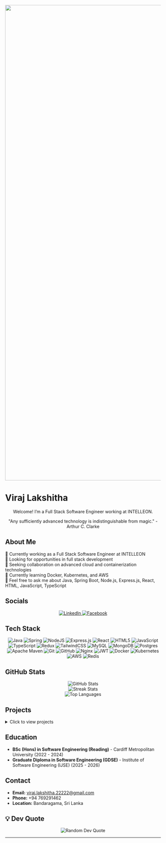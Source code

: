 <p align="center">
  <img width="2816" height="1536" alt="Gemini_Generated_Image_quckkbquckkbquck" src="https://github.com/user-attachments/assets/c7ff778e-455d-4a6b-9be9-2ecc8d88a784" />
</p>

# Viraj Lakshitha


<p align="center">
  Welcome! I’m a Full Stack Software Engineer working at INTELLEON.
</p>

<p align="center">
  "Any sufficiently advanced technology is indistinguishable from magic." - Arthur C. Clarke
</p>

## About Me
🔭 Currently working as a Full Stack Software Engineer at INTELLEON<br>
👯 Looking for opportunities in full stack development<br>
🤝 Seeking collaboration on advanced cloud and containerization technologies<br>
🌱 Currently learning Docker, Kubernetes, and AWS<br>
💬 Feel free to ask me about Java, Spring Boot, Node.js, Express.js, React, HTML, JavaScript, TypeScript<br>

## Socials
<p align="center">
  <a href="https://linkedin.com/in/viraj-lakshitha01">
    <img src="https://img.shields.io/badge/LinkedIn-%230077B5.svg?logo=linkedin&logoColor=white" alt="LinkedIn">
  </a>
  <a href="https://web.facebook.com/virajlakshitha.lakshitha.77/">
    <img src="https://img.shields.io/badge/Facebook-%231877F2.svg?logo=Facebook&logoColor=white" alt="Facebook">
  </a>
</p>

## Tech Stack
<p align="center">
  <img src="https://img.shields.io/badge/java-%23ED8B00.svg?style=for-the-badge&logo=java&logoColor=white" alt="Java"> 
  <img src="https://img.shields.io/badge/spring-%236DB33F.svg?style=for-the-badge&logo=spring&logoColor=white" alt="Spring"> 
  <img src="https://img.shields.io/badge/node.js-6DA55F?style=for-the-badge&logo=node.js&logoColor=white" alt="NodeJS"> 
  <img src="https://img.shields.io/badge/express.js-%23404d59.svg?style=for-the-badge&logo=express&logoColor=%2361DAFB" alt="Express.js"> 
  <img src="https://img.shields.io/badge/react-%2320232a.svg?style=for-the-badge&logo=react&logoColor=%2361DAFB" alt="React"> 
  <img src="https://img.shields.io/badge/html5-%23E34F26.svg?style=for-the-badge&logo=html5&logoColor=white" alt="HTML5"> 
  <img src="https://img.shields.io/badge/javascript-%23323330.svg?style=for-the-badge&logo=javascript&logoColor=%23F7DF1E" alt="JavaScript"> 
  <img src="https://img.shields.io/badge/typescript-%23007ACC.svg?style=for-the-badge&logo=typescript&logoColor=white" alt="TypeScript"> 
  <img src="https://img.shields.io/badge/redux-%23593d88.svg?style=for-the-badge&logo=redux&logoColor=white" alt="Redux"> 
  <img src="https://img.shields.io/badge/tailwindcss-%2338B2AC.svg?style=for-the-badge&logo=tailwind-css&logoColor=white" alt="TailwindCSS"> 
  <img src="https://img.shields.io/badge/mysql-%2300f.svg?style=for-the-badge&logo=mysql&logoColor=white" alt="MySQL"> 
  <img src="https://img.shields.io/badge/MongoDB-%234ea94b.svg?style=for-the-badge&logo=mongodb&logoColor=white" alt="MongoDB"> 
  <img src="https://img.shields.io/badge/postgres-%23316192.svg?style=for-the-badge&logo=postgresql&logoColor=white" alt="Postgres"> 
  <img src="https://img.shields.io/badge/Apache%20Maven-C71A36?style=for-the-badge&logo=Apache%20Maven&logoColor=white" alt="Apache Maven"> 
  <img src="https://img.shields.io/badge/git-%23F05033.svg?style=for-the-badge&logo=git&logoColor=white" alt="Git"> 
  <img src="https://img.shields.io/badge/github-%23121011.svg?style=for-the-badge&logo=github&logoColor=white" alt="GitHub"> 
  <img src="https://img.shields.io/badge/nginx-%23009639.svg?style=for-the-badge&logo=nginx&logoColor=white" alt="Nginx"> 
  <img src="https://img.shields.io/badge/JWT-black?style=for-the-badge&logo=JSON%20web%20tokens" alt="JWT"> 
  <img src="https://img.shields.io/badge/docker-%230db7ed.svg?style=for-the-badge&logo=docker&logoColor=white" alt="Docker"> 
  <img src="https://img.shields.io/badge/kubernetes-%23326ce5.svg?style=for-the-badge&logo=kubernetes&logoColor=white" alt="Kubernetes"> 
  <img src="https://img.shields.io/badge/AWS-%23FF9900.svg?style=for-the-badge&logo=amazon-aws&logoColor=white" alt="AWS"> 
  <img src="https://img.shields.io/badge/redis-%23DD0031.svg?style=for-the-badge&logo=redis&logoColor=white" alt="Redis">
</p>

## GitHub Stats
<p align="center">
  <img src="https://github-readme-stats.vercel.app/api?username=Viraj-Lakshitha12&theme=dracula&hide_border=true&include_all_commits=true&count_private=true" alt="GitHub Stats"><br>
  <img src="https://github-readme-streak-stats.herokuapp.com/?user=Viraj-Lakshitha12&theme=dracula&hide_border=true" alt="Streak Stats"><br>
  <img src="https://github-readme-stats.vercel.app/api/top-langs/?username=Viraj-Lakshitha12&theme=dracula&hide_border=true&include_all_commits=true&count_private=true&layout=compact" alt="Top Languages">
</p>

## Projects
<details>
  <summary>Click to view projects</summary>
  
- **[E-Commerce Backend API (2024)](https://github.com/Viraj-Lakshitha12/E-Commerce-API)**  
  Designed and implemented a scalable microservices-based backend for an e-commerce platform. Containerized with Docker and orchestrated via Docker Compose for local development and deployment.

- **[SC Graphics and Promotions Backend (2024)](https://github.com/Arimax-Solutions/SC-Graphics-and-Promotions-Backend)**  
  Developed an e-commerce website with an admin dashboard for product management, integrated with Daraz. Currently directs customers to Daraz for purchases, with plans for an on-site payment gateway.

- **[Food Ordering System (2024)](https://github.com/Viraj-Lakshitha12/Food-Ordering-App)**  
  Built a user-friendly food ordering application using React for the frontend and Node.js for the backend, enabling customers to browse menus, place orders, and manage accounts efficiently.

- **[Travel Planning System (2023)](https://github.com/Viraj-Lakshitha12/Travel-Planning-Application)**  
  Developed a dynamic web application using microservices with Spring Boot, Hibernate for data handling, and MySQL for storage.

- **[Portfolio Website (2023)](https://github.com/Viraj-Lakshitha12/New-Portfolio)**  
  Created a personal portfolio website using JavaScript, CSS, HTML, and integrated with EmailJS to showcase projects and assignments.
  
</details>

## Education
- **BSc (Hons) in Software Engineering (Reading)** - Cardiff Metropolitan University (2022 - 2024)  
- **Graduate Diploma in Software Engineering (GDSE)** - Institute of Software Engineering (IJSE) (2025 - 2026)

## Contact
- **Email:** viraj.lakshitha.22222@gmail.com  
- **Phone:** +94 769291462  
- **Location:** Bandaragama, Sri Lanka

## 💡 Dev Quote
<p align="center">
  <img src="https://quotes-github-readme.vercel.app/api?type=horizontal&theme=dracula" alt="Random Dev Quote">
</p>


---

